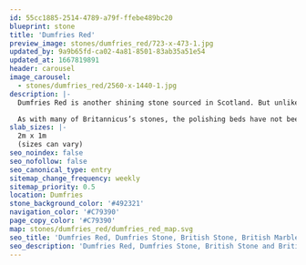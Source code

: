 ```yaml
---
id: 55cc1885-2514-4789-a79f-ffebe489bc20
blueprint: stone
title: 'Dumfries Red'
preview_image: stones/dumfries_red/723-x-473-1.jpg
updated_by: 9a9b65fd-ca02-4a81-8501-83ab35a51e54
updated_at: 1667819891
header: carousel
image_carousel:
  - stones/dumfries_red/2560-x-1440-1.jpg
description: |-
  Dumfries Red is another shining stone sourced in Scotland. But unlike Ledmore, this is a brecciated conglomerate rather than a true marble. Being a conglomerate, it is made up of many crushed stones all held together by a natural cement. The Dumfries Red, when polished, has segments the colour of garnet, mixed with varying shades of red through to grey and blue.

  As with many of Britannicus’s stones, the polishing beds have not been widely used before and so are new to the market.
slab_sizes: |-
  2m x 1m
  (sizes can vary)
seo_noindex: false
seo_nofollow: false
seo_canonical_type: entry
sitemap_change_frequency: weekly
sitemap_priority: 0.5
location: Dumfries
stone_background_color: '#492321'
navigation_color: '#C79390'
page_copy_color: '#C79390'
map: stones/dumfries_red/dumfries_red_map.svg
seo_title: 'Dumfries Red, Dumfries Stone, British Stone, British Marble. Scottish'
seo_description: 'Dumfries Red, Dumfries Stone, British Stone and British marble, Britannicus Stone, The Shining Stones of Britain, British Stone, and Marble.'
---
```

